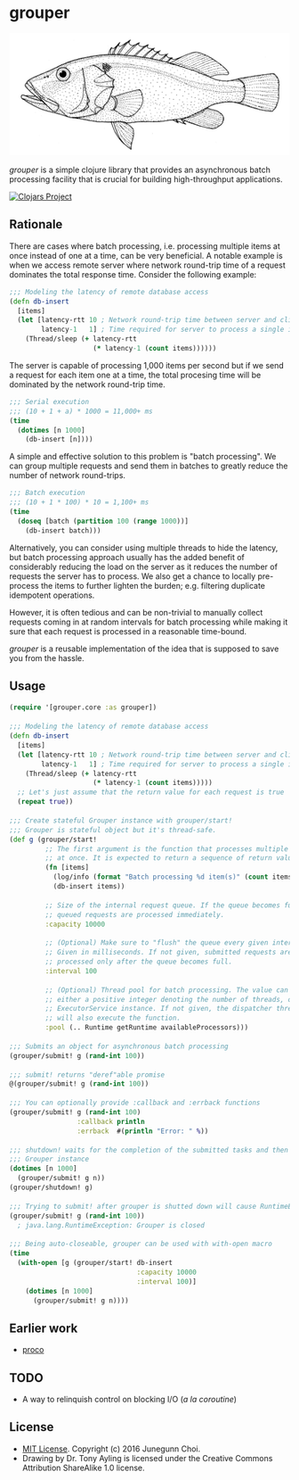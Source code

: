 grouper
=======

<img src="grouper.gif" width="580" title="Drawing by Dr. Tony Ayling. Licensed under the Creative Commons Attribution ShareAlike 1.0 license."/>

*grouper* is a simple clojure library that provides an asynchronous batch
processing facility that is crucial for building high-throughput applications.

[![Clojars Project](http://clojars.org/grouper/latest-version.svg)](http://clojars.org/grouper)

## Rationale

There are cases where batch processing, i.e. processing multiple items at once
instead of one at a time, can be very beneficial. A notable example is when we
access remote server where network round-trip time of a request dominates the
total response time. Consider the following example:

```clojure
;;; Modeling the latency of remote database access
(defn db-insert
  [items]
  (let [latency-rtt 10 ; Network round-trip time between server and client
        latency-1   1] ; Time required for server to process a single item
    (Thread/sleep (+ latency-rtt
                     (* latency-1 (count items))))))
```

The server is capable of processing 1,000 items per second but if we send
a request for each item one at a time, the total procesing time will be
dominated by the network round-trip time.

```clojure
;;; Serial execution
;;; (10 + 1 + a) * 1000 = 11,000+ ms
(time
  (dotimes [n 1000]
    (db-insert [n])))
```

A simple and effective solution to this problem is "batch processing". We can
group multiple requests and send them in batches to greatly reduce the
number of network round-trips.

```clojure
;;; Batch execution
;;; (10 + 1 * 100) * 10 = 1,100+ ms
(time
  (doseq [batch (partition 100 (range 1000))]
    (db-insert batch)))
```

Alternatively, you can consider using multiple threads to hide the latency,
but batch processing approach usually has the added benefit of considerably
reducing the load on the server as it reduces the number of requests the
server has to process. We also get a chance to locally pre-process the items
to further lighten the burden; e.g. filtering duplicate idempotent operations.

However, it is often tedious and can be non-trivial to manually collect
requests coming in at random intervals for batch processing while making it
sure that each request is processed in a reasonable time-bound.

*grouper* is a reusable implementation of the idea that is supposed to save
you from the hassle.

## Usage

```clojure
(require '[grouper.core :as grouper])

;;; Modeling the latency of remote database access
(defn db-insert
  [items]
  (let [latency-rtt 10 ; Network round-trip time between server and client
        latency-1   1] ; Time required for server to process a single item
    (Thread/sleep (+ latency-rtt
                     (* latency-1 (count items)))))
  ;; Let's just assume that the return value for each request is true
  (repeat true))

;;; Create stateful Grouper instance with grouper/start!
;;; Grouper is stateful object but it's thread-safe.
(def g (grouper/start!
         ;; The first argument is the function that processes multiple items
         ;; at once. It is expected to return a sequence of return values.
         (fn [items]
           (log/info (format "Batch processing %d item(s)" (count items)))
           (db-insert items))

         ;; Size of the internal request queue. If the queue becomes full,
         ;; queued requests are processed immediately.
         :capacity 10000

         ;; (Optional) Make sure to "flush" the queue every given interval.
         ;; Given in milliseconds. If not given, submitted requests are
         ;; processed only after the queue becomes full.
         :interval 100

         ;; (Optional) Thread pool for batch processing. The value can be
         ;; either a positive integer denoting the number of threads, or an
         ;; ExecutorService instance. If not given, the dispatcher thread
         ;; will also execute the function.
         :pool (.. Runtime getRuntime availableProcessors)))

;;; Submits an object for asynchronous batch processing
(grouper/submit! g (rand-int 100))

;;; submit! returns "deref"able promise
@(grouper/submit! g (rand-int 100))

;;; You can optionally provide :callback and :errback functions
(grouper/submit! g (rand-int 100)
                 :callback println
                 :errback  #(println "Error: " %))

;;; shutdown! waits for the completion of the submitted tasks and then closes
;;; Grouper instance
(dotimes [n 1000]
  (grouper/submit! g n))
(grouper/shutdown! g)

;;; Trying to submit! after grouper is shutted down will cause RuntimeError
(grouper/submit! g (rand-int 100))
  ; java.lang.RuntimeException: Grouper is closed

;;; Being auto-closeable, grouper can be used with with-open macro
(time
  (with-open [g (grouper/start! db-insert
                                :capacity 10000
                                :interval 100)]
    (dotimes [n 1000]
      (grouper/submit! g n))))
```

## Earlier work

- [proco](https://github.com/junegunn/proco)

## TODO

- A way to relinquish control on blocking I/O (*a la coroutine*)

## License

- [MIT License](LICENSE). Copyright (c) 2016 Junegunn Choi.
- Drawing by Dr. Tony Ayling is licensed under the Creative Commons
  Attribution ShareAlike 1.0 license.
